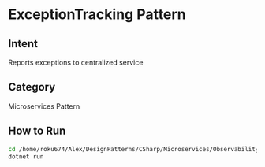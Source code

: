 # ExceptionTracking Pattern

## Intent
Reports exceptions to centralized service

## Category
Microservices Pattern

## How to Run
```bash
cd /home/roku674/Alex/DesignPatterns/CSharp/Microservices/Observability/ExceptionTracking
dotnet run
```
